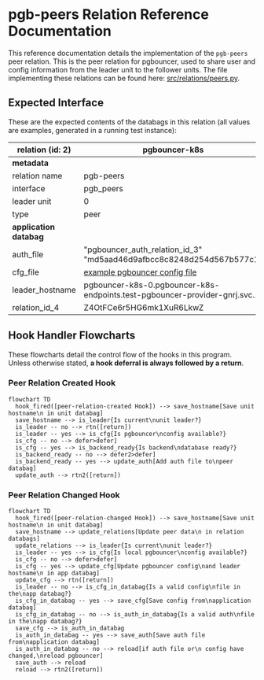 # pgb-peers Relation Reference Documentation

This reference documentation details the implementation of the `pgb-peers` peer relation. This is the peer relation for pgbouncer, used to share user and config information from the leader unit to the follower units. The file implementing these relations can be found here: [src/relations/peers.py](../../../src/relations/peers.py).

## Expected Interface

These are the expected contents of the databags in this relation (all values are examples, generated in a running test instance):

| relation (id: 2) | pgbouncer-k8s |
|---|---|
| **metadata** |  |
| relation name       | pgb-peers|
| interface           | pgb_peers|
| leader unit         | 0|
| type                | peer|
| **application databag** |  |
|  auth_file       | "pgbouncer_auth_relation_id_3" "md5aad46d9afbcc8c8248d254d567b577c1"       |
|  cfg_file        | [example pgbouncer config file](../../../lib/charms/pgbouncer_k8s/v0/pgb.py) |
|  leader_hostname | pgbouncer-k8s-0.pgbouncer-k8s-endpoints.test-pgbouncer-provider-gnrj.svc…  |
|  relation_id_4   | Z4OtFCe6r5HG6mk1XuR6LkwZ                                                   |

## Hook Handler Flowcharts

These flowcharts detail the control flow of the hooks in this program. Unless otherwise stated, **a hook deferral is always followed by a return**.

### Peer Relation Created Hook

```mermaid
flowchart TD
  hook_fired([peer-relation-created Hook]) --> save_hostname[Save unit hostname\n in unit databag]
  save_hostname --> is_leader{Is current\nunit leader?}
  is_leader -- no --> rtn([return])
  is_leader -- yes --> is_cfg{Is pgbouncer\nconfig available?}
  is_cfg -- no --> defer>defer]
  is_cfg -- yes --> is_backend_ready{Is backend\ndatabase ready?}
  is_backend_ready -- no --> defer2>defer]
  is_backend_ready -- yes --> update_auth[Add auth file to\npeer databag]
  update_auth --> rtn2([return])
```

### Peer Relation Changed Hook

```mermaid
flowchart TD
  hook_fired([peer-relation-changed Hook]) --> save_hostname[Save unit hostname\n in unit databag]
  save_hostname --> update_relations[Update peer data\n in relation databags]
  update_relations --> is_leader{Is current\nunit leader?}
  is_leader -- yes --> is_cfg{Is local pgbouncer\nconfig available?}
  is_cfg -- no --> defer>defer]
  is_cfg -- yes --> update_cfg[Update pgbouncer config\nand leader hostname\n in app databag]
  update_cfg --> rtn([return])
  is_leader -- no --> is_cfg_in_databag{Is a valid config\nfile in the\napp databag?}
  is_cfg_in_databag -- yes --> save_cfg[Save config from\napplication databag]
  is_cfg_in_databag -- no --> is_auth_in_databag{Is a valid auth\nfile in the\napp databag?}
  save_cfg --> is_auth_in_databag
  is_auth_in_databag -- yes --> save_auth[Save auth file from\napplication databag]
  is_auth_in_databag -- no --> reload[if auth file or\n config have changed,\nreload pgbouncer]
  save_auth --> reload
  reload --> rtn2([return])
```

